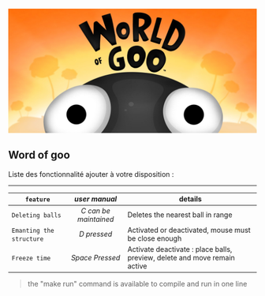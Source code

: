 ![logo](https://github.com/fareanor3/World-of-goo/blob/76de85b0c8bbe9a299c6d2a6b7b49328b27adec3/WorldOfGoo_logo.jpg)

## Word of goo ##

Liste des fonctionnalité ajouter à votre disposition :

----
|`feature`| *user manual* | details |
| --- | :---: | --- |
| `Deleting balls`| *C can be maintained* | Deletes the nearest ball in range |
| `Emanting the structure`| *D pressed* | Activated or deactivated, mouse must be close enough |
| `Freeze time`| *Space Pressed* | Activate deactivate : place balls, preview, delete and move remain active |

> the "make run" command is available to compile and run in one line
